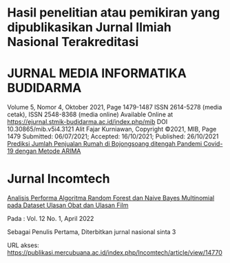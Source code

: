 # 	Hasil penelitian atau pemikiran yang dipublikasikan Jurnal Ilmiah Nasional Terakreditasi	



# JURNAL MEDIA INFORMATIKA BUDIDARMA
Volume 5, Nomor 4, Oktober 2021, Page 1479-1487
ISSN 2614-5278 (media cetak), ISSN 2548-8368 (media online)
Available Online at https://ejurnal.stmik-budidarma.ac.id/index.php/mib
DOI 10.30865/mib.v5i4.3121
Alit Fajar Kurniawan, Copyright ©2021, MIB, Page 1479
Submitted: 06/07/2021; Accepted: 16/10/2021; Published: 26/10/2021
[Prediksi Jumlah Penjualan Rumah di Bojongsoang ditengah Pandemi Covid-19 dengan Metode ARIMA](arima2021.pdf)

# Jurnal Incomtech
[Analisis Performa Algoritma Random Forest dan Naive Bayes Multinomial pada Dataset Ulasan Obat dan Ulasan Film](incomtech.pdf)

Pada : Vol. 12 No. 1, April 2022

Sebagai Penulis Pertama,
Diterbitkan jurnal nasional sinta 3
 
URL akses: 
https://publikasi.mercubuana.ac.id/index.php/Incomtech/article/view/14770 